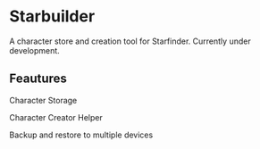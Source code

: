 # Starbuilder

A character store and creation tool for Starfinder. Currently under development.

## Feautures
Character Storage

Character Creator Helper

Backup and restore to multiple devices 
